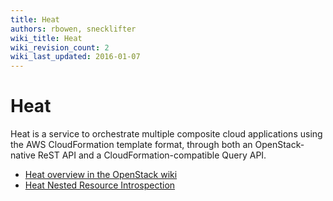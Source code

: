 ```yaml
---
title: Heat
authors: rbowen, snecklifter
wiki_title: Heat
wiki_revision_count: 2
wiki_last_updated: 2016-01-07
---
```


# Heat

Heat is a service to orchestrate multiple composite cloud applications using the AWS CloudFormation template format, through both an OpenStack-native ReST API and a CloudFormation-compatible Query API.

*   [Heat overview in the OpenStack wiki](https://wiki.openstack.org/wiki/Heat)
*   [Heat Nested Resource Introspection](http://hardysteven.blogspot.co.uk/2013/08/heat-nested-resource-introspection.html)
